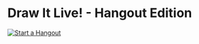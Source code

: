 Draw It Live! - Hangout Edition
===============================

[![Start a Hangout](https://ssl.gstatic.com/s2/oz/images/stars/hangout/1/gplus-hangout-60x230-normal.png)](https://plus.google.com/hangouts/_?gid=905889189824)